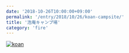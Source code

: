 ```yaml
---
date: '2018-10-26T10:00:00+09:00'
permalink: '/entry/2018/10/26/koan-campsite/'
title: '浩庵キャンプ場'
category: 'fire'
---
```


[![koan](https://scontent-nrt1-1.cdninstagram.com/vp/2075de9968fa4c20ae7a6721b020654a/5CA51F3F/t51.2885-15/e35/43913455_344259792803506_6916972553983649730_n.jpg)](https://www.instagram.com/p/BpX07yDDSFq/)
